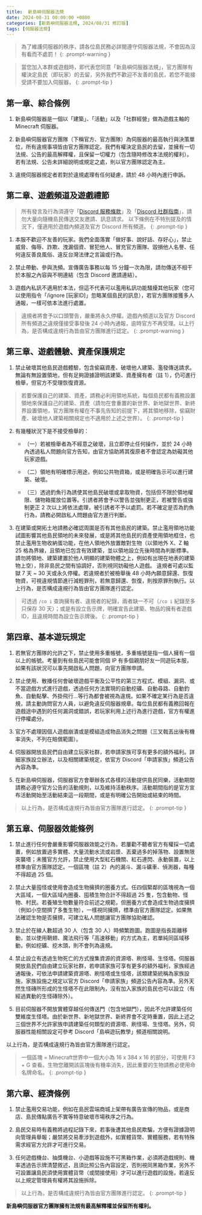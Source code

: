 ```yaml
---
title:  新島嶼伺服器法規
date: 2024-08-31 00:00:00 +0800
categories: [新島嶼伺服器法規, 2024/08/31 修訂版]
tags: [伺服器法規]
---
```


> 為了維護伺服器的秩序，請各位島民務必詳閱遵守伺服器法規，不會因為沒有看而不處罰！
{: .prompt-warning }

> 當您加入本群或遊戲時，即代表您同意「新島嶼伺服器法規」，官方團隊有權決定島民（即玩家）的去留，另外我們不歡迎不友善的島民，若您不能接受請不要加入伺服器，
{: .prompt-tip }

## 第一章、綜合條例  
1. 新島嶼伺服器是一個以「建築」、「活動」以及「社群經營」做為遊戲主軸的 Minecraft 伺服器。

2. 新島嶼伺服器官方團隊（下稱官方、官方團隊）為伺服器的最高執行與決策單位，所有違規事項皆由官方團隊認定。我們有權決定島民的去留，並擁有一切法規、公告的最高解釋權，且保留一切權力（包含隨時修改本法規的權利）。若有法規、公告未詳細說明或規定之處，則以官方團隊認定為主。

3. 違規伺服器規定者若對於違規處理有任何疑慮，請於 48 小時內進行申訴。


## 第二章、遊戲頻道及遊戲禮節

> 所有發言及行為須遵守「[Discord 服務條款](https://discord.com/terms)」及「[Discord 社群指南](https://discord.com/guidelines)」，請勿大量向隨機島民傳送交友邀請、訊息請求。
以下條例在不特別提及的情況下，僅適用於遊戲內頻道及官方 Discord 所有頻道。
{: .prompt-tip }

1. 本服不歡迎不友善的玩家。我們全面落實「做好事、說好話、存好心」，禁止威脅、侮辱、詐欺、洩漏個資、冒犯他人、冒充官方團隊、毀損他人名譽、任何違反善良風俗、違反台灣法律之言論或行為。

2. 禁止帶動、參與洗頻。宣傳廣告事務以每 15 分鐘一次為限，請勿傳送不相干於本服之內容與不明連結（包含 Discord 邀請連結）。

3. 遊戲內私訊不適用於本法，但這不代表可以濫用私訊功能騷擾其他玩家（您可以使用指令「/ignore [玩家ID]」忽略某個島民的訊息），若官方團隊接獲多人通報，一樣可依本法進行處置。

> 違規者將會予以口頭警告，嚴重將永久停權。遊戲內頻道以及官方 Discord 所有頻道之違規僅接受事發後 24 小時內通報，逾時官方不再受理。以上行為，是否構成違規行為皆由官方團隊進行認定。
{: .prompt-warning }


## 第三章、遊戲體驗、資產保護規定
1. 禁止破壞其他島民遊戲體驗，包含偷竊資產、破壞他人建築、濫發傳送請求。無論有無設置領地，但有足夠證據證明該建築、資產擁有者（註 1），仍可進行檢舉，但官方不受理恢復資源。
   
> 若要保護自己的建築、資產，請務必利用領地系統，每個島民都有義務設置領地來保護自己的建築、資產（請勿在會重置的新世界、新地獄世界、新終界設置領地，官方團隊有權在不事先告知的前提下，將其領地移除，偷竊財產、破壞他人建築相關規定也不適用於上述之世界）。
{: .prompt-tip }

2. 有幾種狀況下是不接受檢舉的：
    - （一）若被檢舉者為不經意之破壞，且立即停止任何操作，並於 24 小時內透過私人問題向官方告知，由官方協助將其復原者不會認定為妨礙其他玩家遊戲。

    - （二）領地有明確標示用途，例如公共物資箱，或是明確告示可以進行建築、破壞。

    - （三）透過釣魚行為誘使其他島民破壞或拿取物資，包括但不限於領地權限、儲物箱擺放位置等。引誘者將會予以警告並強制更正，若被警告或強制更正 2 次以上將依法處理，被引誘者不予以處罰。若不確定是否為釣魚行為，請務必開啟私人問題由官方進行判斷。

3. 在建築或開拓土地請務必確認周圍是否有其他島民的建築。禁止濫用領地功能試圖影響其他島民領地的未來發展，或是將其他島民的資產使用領地框住，也禁止濫用生物收納蛋功能，在他人領地外放置敵對生物（以領地外 X、Z 軸 25 格為界線，且領地已包含有效建築，並以領地設立先後時間為判斷標準。請勿將領地、建築建置於他人明顯的建築物體之上，例如有出現在地表的建築物上空），除非島民之間有協調好，否則視同妨礙他人遊戲。
違規者可處以監獄 7 天 ~ 30 天或永久停權。若違規者於被檢舉後 48 小時內願意歸還、恢復物資，可視違規情節進行減輕罪刑，若無意歸還、恢復，則按原罪刑執行。以上行為，是否構成違規行為皆由官方團隊進行認定。

> 可透過 `/co i` 查詢擁有者、違規者的紀錄，兩者缺一不可（`/co i` 紀錄至多只保存 30 天）；或是有設立告示牌，明確宣告此建築、物品的擁有者遊戲 ID，且違規時間為設立告示牌後。
{: .prompt-tip }

## 第四章、基本遊玩規定

1. 若無官方團隊的允許之下，禁止使用多重帳號，多重帳號是指一個人擁有一個以上的帳號。考量到有些島民可能會同個 IP 有多個親朋好友一同遊玩本服，如果有該狀況可以事先開啟私人問題，向官方團隊申請。

2. 禁止使用、散播任何會破壞遊戲平衡及公平性的第三方程式、模組、漏洞、或不當遊戲方式進行遊戲，透過任何方法實現的自動挖礦、自動尋路、自動釣魚、自動點擊、外掛飛行...等行為都會被視為違規。如果不確定某行為是否違規，請主動詢問官方人員，以避免違反伺服器規章。每位島民都有義務回報在遊戲途中遇到的任何漏洞或錯誤，若玩家利用上述行為進行遊戲，官方有權進行停權處分。

3. 官方不處理因個人遊戲崩潰或是模組造成物品消失之問題（三叉戟丟出後有機率消失，不列在賠償範圍）。

4. 伺服器開放島民們自由建立玩家社群，若申請家族可享有更多的額外福利。詳細家族設立辦法，以及相關建築規定，依官方 Discord「申請家族」頻道公告內容為準。

5. 在新島嶼伺服器，伺服器官方會舉辦各式各樣的活動提供島民同樂，活動期間請務必遵守官方公告的活動規則，以及維持活動秩序。活動期間指的是官方宣布活動開始至活動結束這一段期間，或是有明確公告開始或結束的時間。

> 以上行為，是否構成違規行為皆由官方團隊進行認定。
{: .prompt-tip }

## 第五章、伺服器效能條例 
1. 禁止進行任何會嚴重影響伺服器效能之行為，若屢勸不聽者官方有權採一切處置，例如放置過多實體、大量流動水流或岩漿、丟棄過多的掉落物、設置無限突襲塔；未獲官方允許，禁止使用大型紅石機關、紅石連閃、永動裝置，以上標準由官方團隊認定。一個區塊（註 2）內的漏斗、漏斗礦車、偵測器，每種不得超過 25 個。

2. 禁止大量囤怪或使用會造成生物擁擠的圈養方式。任四個緊鄰的區塊視為一個大區域，一個大區域內圈養、囤積生物合計不得超過 25 隻，包含動物、怪物、村民。若養殖生物數量符合前述之規範，但圈養方式會造成生物過度擁擠（例如小空間擠了多隻生物），一樣視同擁擠，標準由官方團隊認定。如果無法確認生物是否擁擠，可建立私人問題讓官方團隊協助確認。

3. 禁止於在線人數超過 30 人（包含 30 人）時頻繁跑圖。跑圖是指長距離移動，並以使用鞘翅、魔法飛行等「高速移動」的方式為主，若單純同區域移動，例如挖礦、挖木頭，則不會列為違規。

4. 禁止設立有透過生物死亡的方式搜集資源的資源塔、刷怪場、生怪塔。伺服器開放島民們自由建立玩家社群，若申請家族可享有更多的額外福利，家族經過通報後，可依法申請建築資源塔、刷怪塔或生怪塔，該類建築統稱為家族設施，家族設施之規定以官方 Discord「申請家族」頻道公告內容為準。另外天然生怪磚所形成的生怪塔不在此限制內，沒有加入家族的島民也可以設立（有經過異動的生怪磚除外）。

5. 目前伺服器不開放實體穿越任何傳送門（包含地獄門），因此不允許建築任何雙維度生怪塔。由於新世界、新地獄世界、新終界會不定時重置，因此上述之三個世界不允許家族申請建築任何類型的資源塔、刷怪場、生怪塔。另外，伺服器性能相關設定可參考 Discord「島嶼遊玩教學」頻道相關說明。

以上行為，是否構成違規行為皆由官方團隊進行認定。

> 一個區塊 = Minecraft世界中一個大小為 16 x 384 x 16 的部分，可使用 F3 + G 查看。生物您離開該區塊後有機率消失，因此重要的生物請務必使用命名牌命名。
{: .prompt-tip }

## 第六章、經濟條例
1. 禁止濫用交易功能，例如在島民雲端商城上架帶有廣告宣傳的物品，或是商店、島民傳點廣告不實等特意破壞市場秩序之行為。

2. 島民交易時有義務將過程記錄下來，若事後遭其他島民欺騙，方便有證據證明向管理員舉報；嚴禁將交易牽涉到遊戲外，如實體貨幣、實體服務，若有特殊需求經官方允許才可進行交易。

3. 任何遊戲機台、抽獎機台、小遊戲等設施不可黑箱作業，必須將遊戲規則、機率透過告示牌清楚敘述，且須比照公告內容設定，否則視同黑箱作業，另外不可設置讓島民須使用實體貨幣（或間接使用）才可以進行遊戲的設施，若違反以上規定管理員有權將其設施拆除。

> 以上行為，是否構成違規行為皆由官方團隊進行認定。
{: .prompt-tip }

**新島嶼伺服器官方團隊擁有法規有最高解釋權並保留所有權利。**